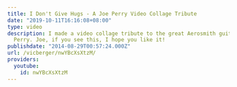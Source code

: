 ```yaml
---
title: I Don't Give Hugs - A Joe Perry Video Collage Tribute
date: "2019-10-11T16:16:08+08:00"
type: video
description: I made a video collage tribute to the great Aerosmith guitarist, Joe
  Perry. Joe, if you see this, I hope you like it!
publishdate: "2014-08-29T00:57:24.000Z"
url: /vicberger/nwYBcXsXtzM/
providers:
  youtube:
    id: nwYBcXsXtzM
---
```

